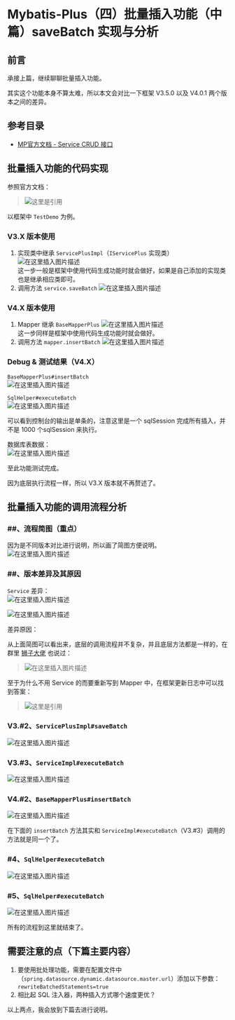 # Mybatis-Plus（四）批量插入功能（中篇）saveBatch 实现与分析

## 前言
承接上篇，继续聊聊批量插入功能。

其实这个功能本身不算太难，所以本文会对比一下框架 V3.5.0 以及 V4.0.1 两个版本之间的差异。

## 参考目录
- [MP官方文档 - Service CRUD 接口](https://baomidou.com/pages/49cc81/#service-crud-%E6%8E%A5%E5%8F%A3)

## 批量插入功能的代码实现
参照官方文档：<br>
> ![这里是引用](img04/a85ea7232bd84fc2a486b7c2f06c284e.png)

以框架中 `TestDemo` 为例。
### V3.X 版本使用

1. 实现类中继承 `ServicePlusImpl`（`IServicePlus` 实现类）<br>
   ![在这里插入图片描述](img04/a8efd42b9fca46c180704f45f497b4d0.png)<br>
   这一步一般是框架中使用代码生成功能时就会做好，如果是自己添加的实现类也是继承相应类即可。
2. 调用方法 `service.saveBatch`
   ![在这里插入图片描述](img04/3763cb829024418784b614c94c0d597d.png)
### V4.X 版本使用
1. Mapper 继承 `BaseMapperPlus`
   ![在这里插入图片描述](img04/531790e96ad44cf4890e4005a40f682a.png)<br>
   这一步同样是框架中使用代码生成功能时就会做好。
2. 调用方法 `mapper.insertBatch`
   ![在这里插入图片描述](img04/2635d219af294c349b358d8c06c93346.png)

### Debug & 测试结果（V4.X）
`BaseMapperPlus#insertBatch`<br>
![在这里插入图片描述](img04/fb7e756c06df477089db668f7224f886.png)

`SqlHelper#executeBatch`<br>
![在这里插入图片描述](img04/a79242bae22045eeb208999b6ebdfd76.png)

可以看到控制台的输出是单条的，注意这里是一个 sqlSession 完成所有插入，并不是 1000 个sqlSession 来执行。

数据库表数据：<br>
![在这里插入图片描述](img04/4d4657501c8c469fabe2edacf1ab1b85.png)

至此功能测试完成。

因为底层执行流程一样，所以 V3.X 版本就不再赘述了。

## 批量插入功能的调用流程分析
### ##、流程简图（重点）
因为是不同版本对比进行说明，所以画了简图方便说明。<br>
![在这里插入图片描述](img04/39fbf5a345b84fa9b529cbf80f88f9cc.png)
### ##、版本差异及其原因
`Service` 差异：<br>
![在这里插入图片描述](img04/227c9065dc29497d98cd11234e850494.png)

![在这里插入图片描述](img04/9bc7f3d191894718b7513352c2ea5388.png)

差异原因：<br>

从上面简图可以看出来，底层的调用流程并不复杂，并且底层方法都是一样的，在群里 [狮子大佬](https://blog.csdn.net/weixin_40461281) 也说过：

> ![在这里插入图片描述](img04/2bd8dfd294b34602818aa4a2b66865a2.png)

至于为什么不用 Service 的而要重新写到 Mapper 中，在框架更新日志中可以找到答案：

> ![这里是引用](img04/26597748fec44145bc06112f9003167b.png)


### V3.#2、`ServicePlusImpl#saveBatch`
![在这里插入图片描述](img04/e56302dc1c634132b55bbe4abb015577.png)
### V3.#3、`ServiceImpl#executeBatch`
![在这里插入图片描述](img04/8bfe3df69b97499791264ca1f4c29940.png)

### V4.#2、`BaseMapperPlus#insertBatch`
![在这里插入图片描述](img04/21926b5f4163477390aa7a0d07af8c93.png)

在下面的 `insertBatch` 方法其实和 `ServiceImpl#executeBatch`（V3.#3）调用的方法就是同一个了。
### #4、`SqlHelper#executeBatch`
![在这里插入图片描述](img04/c08dd6f861c9426395d5c178bc27ad0e.png)
### #5、`SqlHelper#executeBatch`
![在这里插入图片描述](img04/00dbcbc3aace462fbe6c0b4d8d6db0ef.png)

所有的流程到这里就结束了。

## 需要注意的点（下篇主要内容）

1. 要使用批处理功能，需要在配置文件中（`spring.datasource.dynamic.datasource.master.url`）添加以下参数：`rewriteBatchedStatements=true`
2. 相比起 SQL 注入器，两种插入方式哪个速度更优？

以上两点，我会放到下篇去进行说明。